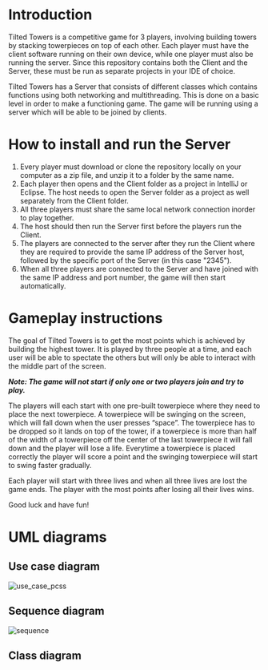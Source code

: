 # Introduction
Tilted Towers is a competitive game for 3 players, involving building towers by stacking towerpieces on top of each other. Each player must have the client software running on their own device, while one player must also be running the server. Since this repository contains both the Client and the Server, these must be run as separate projects in your IDE of choice.

Tilted Towers has a Server that consists of different classes which contains functions using both networking and multithreading. This is done on a basic level in order to make a functioning game. The game will be running using a server which will be able to be joined by clients. 

# How to install and run the Server
1. Every player must download or clone the repository locally on your computer as a zip file, and unzip it to a folder by the same name.
2. Each player then opens and the Client folder as a project in IntelliJ or Eclipse. The host needs to open the Server folder as a project as well separately from the Client folder.
3. All three players must share the same local network connection inorder to play together.
4. The host should then run the Server first before the players run the Client.
5. The players are connected to the server after they run the Client where they are required to provide the same IP address of the Server host, followed by the specific port of the Server (in this case "2345").
6. When all three players are connected to the Server and have joined with the same IP address and port number, the game will then start automatically.


# Gameplay instructions
The goal of Tilted Towers is to get the most points which is achieved by building the highest tower. It is played by three people at a time, and each user will be able to spectate the others but will only be able to interact with the middle part of the screen. 

**_Note: The game will not start if only one or two players join and try to play._**

The players will each start with one pre-built towerpiece where they need to place the next towerpiece. A towerpiece will be swinging on the screen, which will fall down when the user presses “space”. The towerpiece has to be dropped so it lands on top of the tower, if a towerpiece is more than half of the width of a towerpiece off the center of the last towerpiece it will fall down and the player will lose a life. Everytime a towerpiece is placed correctly the player will score a point and the swinging towerpiece will start to swing faster gradually.

Each player will start with three lives and when all three lives are lost the game ends. The player with the most points after losing all their lives wins.

Good luck and have fun!  

# UML diagrams
## Use case diagram
![use_case_pcss](https://user-images.githubusercontent.com/33686482/140653342-3a60bb05-c502-4e2a-9c95-ba094bf96384.PNG)

## Sequence diagram
![sequence](https://user-images.githubusercontent.com/33686482/140653550-f440114d-7bad-406f-af2d-15258c2ccac7.png)

## Class diagram

